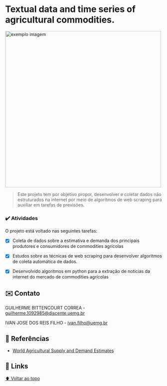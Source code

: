 
# Textual data and time series of agricultural commodities.

<img src="https://images.unsplash.com/photo-1625124376314-7a32b35db9e0?ixid=MnwxMjA3fDB8MHxwaG90by1wYWdlfHx8fGVufDB8fHx8&ixlib=rb-1.2.1&auto=format&fit=crop&w=1175&q=80" width="500px" alt="exemplo imagem">

>Este projeto tem por objetivo propor, desenvolver e coletar dados não estruturados na internet por meio de algoritmos de web scraping para auxiliar em tarefas de previsões.
### ✔️ Atividades 

O projeto está voltado nas seguintes tarefas:

- [x] Coleta de dados sobre a estimativa e demanda dos principais produtores e consumidores de commodities agrícolas
- [x] Estudos sobre as técnicas de web scraping para desenvolver algoritmos de coleta automática de dados.
- [x] Desenvolvido algoritmos em python para a extração de notícias da internet do mercado de commodities agrícolas


## ✉️ Contato

GUILHERME BITTENCOURT CORREA - guilherme.1092985@discente.uemg.br

IVAN JOSE DOS REIS FILHO - ivan.filho@uemg.br

## 🔎 Referências

* [World Agricultural Supply and Demand Estimates](https://usda.library.cornell.edu/concern/publications/3t945q76s?locale=en)


## 🔗 Links



[⬆ Voltar ao topo](#nome-do-projeto)<br>
